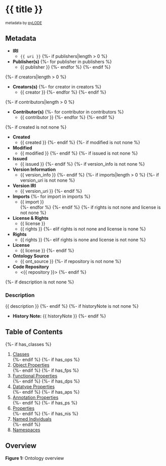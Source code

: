 # {{ title }}
<sub>metadata by [pyLODE](http://github.com/rdflib/pyLODE)</sub>
## Metadata
* **IRI**
  * `{{ uri }}`
{%- if publishers|length > 0 %}
* **Publisher(s)**
{%- for publisher in publishers %}
  * {{ publisher }}
{%- endfor %}
{%- endif %}

{%- if creators|length > 0 %}
* **Creators(s)**
{%- for creator in creators %}
  * {{ creator }}
{%- endfor %}
{%- endif %}

{%- if contributors|length > 0 %}
* **Contributor(s)**
{%- for contributor in contributors %}
  * {{ contributor }}
{%- endfor %}
{%- endif %}

{%- if created is not none %}
* **Created**
  * {{ created }}
{%- endif %}
{%- if modified is not none %}
* **Modified**
  * {{ modified }}
{%- endif %}
{%- if issued is not none %}
* **Issued**
  * {{ issued }}
{%- endif %}
{%- if version_info is not none %}
* **Version Information**
  * {{ version_info }}
{%- endif %}
{%- if imports|length > 0 %}
{%- if version_uri is not none %}
* **Version IRI**
  * {{ version_uri }}
{%- endif %}
* **Imports**
{%- for import in imports %}
  * {{ import }}  
{%- endfor %}
{%- endif %}
{%- if rights is not none and license is not none %}
* **License &amp; Rights**
  * {{ license }}
  * {{ rights }}
{%- elif rights is not none and license is none %}
* **Rights**
  * {{ rights }}
{%- elif rights is none and license is not none %}
* **License**
  * {{ license }}
{%- endif %}
* **Ontology Source**
  * {{ ont_source }}
{%- if repository is not none %}
* **Code Repository**
  * <{{ repository }}>
{%- endif %}

{%- if description is not none %}
### Description
{{ description }}
{%- endif %}
{%- if historyNote is not none %}
* **History Note:** {{ historyNote }}
{%- endif %}

## Table of Contents
{%- if has_classes %}
1. [Classes](#classes)  
{%- endif %}
{%- if has_ops %}
1. [Object Properties](#objectproperties)  
{%- endif %}
{%- if has_fps %}
1. [Functional Properties](#functionalproperties)  
{%- endif %}
{%- if has_dps %}
1. [Datatype Properties](#datatypeproperties)  
{%- endif %}
{%- if has_aps %}
1. [Annotation Properties](#annotationproperties)  
{%- endif %}
{%- if has_ps %}
1. [Properties](#properties)  
{%- endif %}
{%- if has_nis %}
1. [Named Individuals](#namedindividuals)  
{%- endif %}
1. [Namespaces](#namespaces)  


## Overview

**Figure 1:** Ontology overview  
